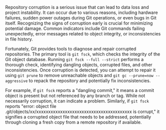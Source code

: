 Repository corruption is a serious issue that can lead to data loss and project instability. It can occur due to various reasons, including hardware failures, sudden power outages during Git operations, or even bugs in Git itself. Recognizing the signs of corruption early is crucial for minimizing potential damage. Common indicators include Git commands failing unexpectedly, error messages related to object integrity, or inconsistencies in file history.

Fortunately, Git provides tools to diagnose and repair corrupted repositories. The primary tool is `git fsck`, which checks the integrity of the Git object database. Running `git fsck --full --strict` performs a thorough check, identifying dangling objects, corrupted files, and other inconsistencies. Once corruption is detected, you can attempt to repair it using `git prune` to remove unreachable objects and `git gc --prune=now --aggressive` to repack the repository and potentially fix inconsistencies.

For example, if `git fsck` reports a "dangling commit," it means a commit object is present but not referenced by any branch or tag. While not necessarily corruption, it can indicate a problem. Similarly, if `git fsck` reports "error: object file .git/objects/xx/xxxxxxxxxxxxxxxxxxxxxxxxxxxxxxxxxxxxxxxx is corrupt," it signifies a corrupted object file that needs to be addressed, potentially through cloning a fresh copy from a remote repository if available.